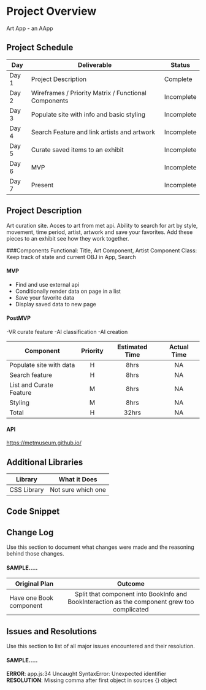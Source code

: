 # Project Overview
Art App - an AApp

## Project Schedule

|  Day | Deliverable | Status
|---|---| ---|
|Day 1| Project Description | Complete
|Day 2| Wireframes / Priority Matrix / Functional Components | Incomplete
|Day 3| Populate site with info and basic styling | Incomplete
|Day 4| Search Feature and link artists and artwork | Incomplete
|Day 5| Curate saved items to an exhibit  | Incomplete
|Day 6| MVP | Incomplete
|Day 7| Present | Incomplete

## Project Description

Art curation site. Acces to art from met api. Ability to search for art by style, movement, time period, artist, artwork and save your favorites. Add these pieces to an
exhibit see how they work together. 


###Components
Functional: Title, Art Component, Artist Component
Class: Keep track of state and current OBJ in App, Search

#### MVP 

- Find and use external api 
- Conditionally render data on page in a list
- Save your favorite data
- Display saved data to new page

#### PostMVP 
-VR curate feature
-AI classification
-AI creation


| Component | Priority | Estimated Time | Actual Time |
| --- | :---: |  :---: | :---: |
| Populate site with data | H | 8hrs| NA |
| Search feature | H | 8hrs| NA |
| List and Curate Feature | M | 8hrs | NA|
| Styling| M | 8hrs | NA|
| Total | H | 32hrs| NA | 

#### API
https://metmuseum.github.io/

## Additional Libraries
 
| Library | What it Does | 
| --- | :---: |  
| CSS Library | Not sure which one| 










## Code Snippet
## Change Log
 Use this section to document what changes were made and the reasoning behind those changes.  
#### SAMPLE.....
| Original Plan | Outcome | 
| --- | :---: |  
| Have one Book component | Split that component into BookInfo and BookInteraction as the component grew too complicated | 

## Issues and Resolutions
 Use this section to list of all major issues encountered and their resolution.

#### SAMPLE.....
**ERROR**: app.js:34 Uncaught SyntaxError: Unexpected identifier                                
**RESOLUTION**: Missing comma after first object in sources {} object
